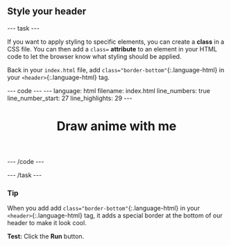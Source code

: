 <h2 class="c-project-heading--task">Style your header</h2>

--- task ---

If you want to apply styling to specific elements, you can create a **class** in a CSS file. You can then add a `class=` **attribute** to an element in your HTML code to let the browser know what styling should be applied. 

Back in your `index.html` file, add `class="border-bottom"`{:.language-html} in your `<header>`{:.language-html} tag.

<div class="c-project-code">
--- code ---
---
language: html
filename: index.html
line_numbers: true
line_number_start: 27
line_highlights: 29
---
  <body>
    <!-- The page header code goes here -->
    <header class="border-bottom">
      <h1>Draw anime with me</h1>
    </header>

--- /code ---
</div>

--- /task ---

<div class="c-project-callout c-project-callout--tip">

### Tip

When you add add `class="border-bottom"`{:.language-html} in your `<header>`{:.language-html} tag, it adds a special border at the bottom of our header to make it look cool.

</div>

**Test:** Click the **Run** button. 